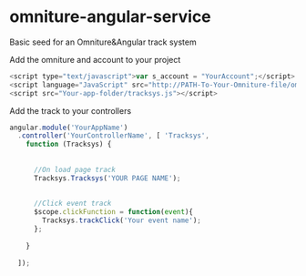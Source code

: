 omniture-angular-service
========================

Basic seed for an Omniture&Angular track system

Add the omniture and account to your project
```javascript
<script type="text/javascript">var s_account = "YourAccount";</script>
<script language="JavaScript" src="http://PATH-To-Your-Omniture-file/omniture.js"></script>
<script src="Your-app-folder/tracksys.js"></script>
```

Add the track to your controllers


```javascript
angular.module('YourAppName')
  .controller('YourControllerName', [ 'Tracksys',
    function (Tracksys) {
 
     
      //On load page track
      Tracksys.Tracksys('YOUR PAGE NAME');
      
      
      //Click event track
      $scope.clickFunction = function(event){
        Tracksys.trackClick('Your event name');
      };
      
    }
    
  ]);
```
